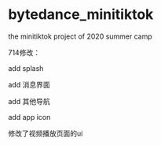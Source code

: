 # bytedance_minitiktok
the minitiktok project of 2020 summer camp



714修改：

add splash 

add 消息界面

add 其他导航

add app icon

修改了视频播放页面的ui

